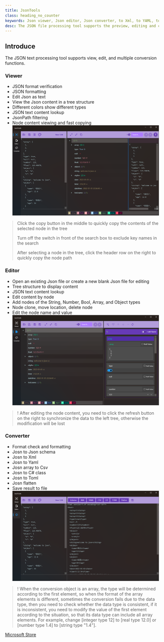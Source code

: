 ```yaml
---
title: JsonTools
class: heading_no_counter
keywords: Json viewer, Json editor, Json converter, to Xml, to YAML, to TOML, to Csv, to class, flatten
desc: The JSON file processing tool supports the preview, editing and conversion functions
---
```


## Introduce

The JSON text processing tool supports view, edit, and multiple conversion functions.

### Viewer
* JSON format verification
* JSON formatting
* Edit Json as text
* View the Json content in a tree structure
* Different colors show different types
* JSON text content lookup
* JsonPath filtering
* Node content viewing and fast copying
![](../assets/images/UsefulTools/JsonTool1.png)

> Click the copy button in the middle to quickly copy the contents of the selected node in the tree
>
> Turn off the switch in front of the search box to exclude key names in the search
>
> After selecting a node in the tree, click the header row on the right to quickly copy the node path 

### Editor
* Open an existing Json file or create a new blank Json file for editing
* Tree structure to display content
* JSON text content lookup
* Edit content by node
* Add nodes of the String, Number, Bool, Array, and Object types
* Node clone, move location, delete node
* Edit the node name and value
![](../assets/images/UsefulTools/JsonTool2.png)

>! After editing the node content, you need to click the refresh button on the right to synchronize the data to the left tree, otherwise the modification will be lost

### Converter
* Format check and formatting
* Josn to Json schema
* Josn to Xml
* Josn to Yaml
* Josn array to Csv
* Josn to C# class
* Josn to Toml
* Josn flatten
* Save result to file
![](../assets/images/UsefulTools/JsonTool3.png)

>! When the conversion object is an array, the type will be determined according to the first element, so when the format of the array elements is different, sometimes the conversion fails due to the data type, then you need to check whether the data type is consistent, if it is inconsistent, you need to modify the value of the first element according to the situation, so that its data type can include all array elements. For example, change [integer type 12] to [real type 12.0] or [number type 1.4] to [string type "1.4"].


[Microsoft Store](https://apps.microsoft.com/detail/9P198RFZ9RTS)